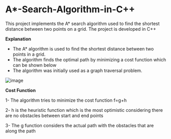 # A*-Search-Algorithm-in-C++
This project implements the A* search algorithm used to find the shortest distance between two points on a grid. The project is developed in C++

**Explanation**

- The A* algorithm is used to find the shortest distance between two points in a grid. 
- The algorithm finds the optimal path by minimizing a cost function which can be shown below
- The algorithm was initially used as a graph traversal problem. 

![image](https://user-images.githubusercontent.com/69100847/178153244-fcc9db49-c9e4-4f70-8186-58ba29f44e3e.png)


**Cost Function**

1- The algorithm tries to minimize the cost function f=g+h

2- h is the heuristic function which is the most optimistic considering there are no obstacles between start and end points

3- The g function considers the actual path with the obstacles that are along the path



